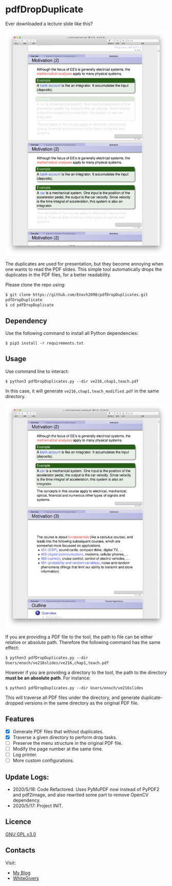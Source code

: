 # pdfDropDuplicate

Ever downloaded a lecture slide like this?

![](images/before.png)

The duplicates are used for presentation, but they become annoying when one wants to read the PDF slides. This simple tool automatically drops the duplicates in the PDF files, for a better readability. 

Please clone the repo using:

```
$ git clone https://github.com/Enoch2090/pdfDropDuplicates.git pdfDropDuplicate
$ cd pdfDropDuplicate
```

## Dependency

Use the following command to install all Python dependencies:

```shell 
$ pip3 install -r requirements.txt
```

## Usage

Use command line to interact:

```shell
$ python3 pdfDropDuplicates.py --dir ve216,chap1,teach.pdf
```

In this case, it will generate `ve216,chap1,teach_modified.pdf` in the same directory.
  
![](images/modified.png)

If you are providing a PDF file to the tool, the path to file can be either relative or absolute path. Therefore the following command has the same effect:

```shell
$ python3 pdfDropDuplicates.py --dir Users/enoch/ve216slides/ve216,chap1,teach.pdf
```

However if you are providing a directory to the tool, the path to the directory **must be an absolute path**. For instance:

```shell
$ python3 pdfDropDuplicates.py --dir Users/enoch/ve216slides
```

This will traverse all PDF files under the directory, and generate duplicate-dropped versions in the same directory as the original PDF file.

## Features
- [X] Generate PDF files that without duplicates.
- [X] Traverse a given directory to perform drop tasks.
- [ ] Preserve the menu structure in the original PDF file.
- [ ] Modify the page number at the same time.
- [ ] Log printer.
- [ ] More custom configurations.

## Update Logs:
- 2020/5/18: Code Refactored. Uses PyMuPDF now instead of PyPDF2 and pdf2image, and also rewrited some part to remove OpenCV dependency.
- 2020/5/17: Project INIT.

## Licence
[GNU GPL v3.0](https://www.gnu.org/licenses/gpl-3.0.html)
## Contacts
Visit: 
- [My Blog](https://enoch2090.me)  
- [WhiteGivers](https://whitegivers.com)